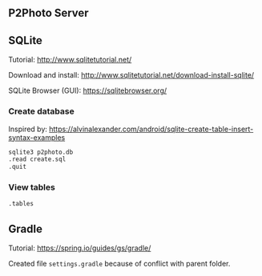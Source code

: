 ## P2Photo Server

## SQLite

Tutorial: <http://www.sqlitetutorial.net/>

Download and install: <http://www.sqlitetutorial.net/download-install-sqlite/>

SQLite Browser (GUI): <https://sqlitebrowser.org/>

### Create database

Inspired by: <https://alvinalexander.com/android/sqlite-create-table-insert-syntax-examples>

```sh
sqlite3 p2photo.db
.read create.sql
.quit
```

### View tables

```sh
.tables
```

## Gradle

Tutorial: <https://spring.io/guides/gs/gradle/>

Created file `settings.gradle` because of conflict with parent folder.